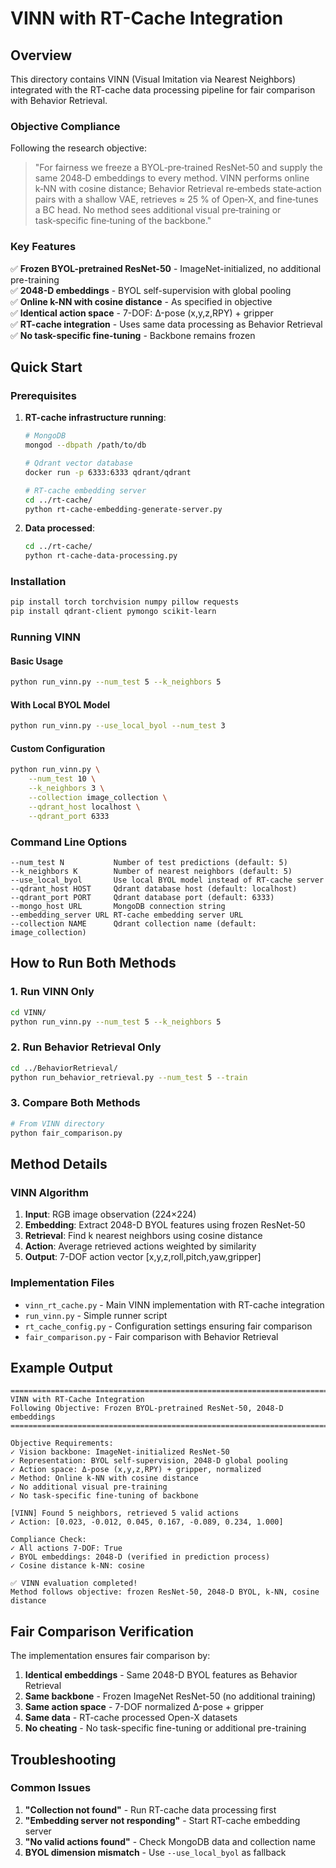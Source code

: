 # VINN with RT-Cache Integration

## Overview

This directory contains VINN (Visual Imitation via Nearest Neighbors) integrated with the RT-cache data processing pipeline for fair comparison with Behavior Retrieval.

### Objective Compliance

Following the research objective:

> "For fairness we freeze a BYOL‑pre‑trained ResNet‑50 and supply the same 2048‑D embeddings to every method. VINN performs online k‑NN with cosine distance; Behavior Retrieval re‑embeds state‑action pairs with a shallow VAE, retrieves ≈ 25 % of Open‑X, and fine‑tunes a BC head. No method sees additional visual pre‑training or task‑specific fine‑tuning of the backbone."

### Key Features

✅ **Frozen BYOL-pretrained ResNet-50** - ImageNet-initialized, no additional pre-training  
✅ **2048-D embeddings** - BYOL self-supervision with global pooling  
✅ **Online k-NN with cosine distance** - As specified in objective  
✅ **Identical action space** - 7-DOF: Δ-pose (x,y,z,RPY) + gripper  
✅ **RT-cache integration** - Uses same data processing as Behavior Retrieval  
✅ **No task-specific fine-tuning** - Backbone remains frozen  

## Quick Start

### Prerequisites

1. **RT-cache infrastructure running**:
   ```bash
   # MongoDB
   mongod --dbpath /path/to/db
   
   # Qdrant vector database  
   docker run -p 6333:6333 qdrant/qdrant
   
   # RT-cache embedding server
   cd ../rt-cache/
   python rt-cache-embedding-generate-server.py
   ```

2. **Data processed**:
   ```bash
   cd ../rt-cache/
   python rt-cache-data-processing.py
   ```

### Installation

```bash
pip install torch torchvision numpy pillow requests
pip install qdrant-client pymongo scikit-learn
```

### Running VINN

#### Basic Usage
```bash
python run_vinn.py --num_test 5 --k_neighbors 5
```

#### With Local BYOL Model
```bash
python run_vinn.py --use_local_byol --num_test 3
```

#### Custom Configuration
```bash
python run_vinn.py \
    --num_test 10 \
    --k_neighbors 3 \
    --collection image_collection \
    --qdrant_host localhost \
    --qdrant_port 6333
```

### Command Line Options

```
--num_test N           Number of test predictions (default: 5)
--k_neighbors K        Number of nearest neighbors (default: 5)  
--use_local_byol       Use local BYOL model instead of RT-cache server
--qdrant_host HOST     Qdrant database host (default: localhost)
--qdrant_port PORT     Qdrant database port (default: 6333)
--mongo_host URL       MongoDB connection string
--embedding_server URL RT-cache embedding server URL
--collection NAME      Qdrant collection name (default: image_collection)
```

## How to Run Both Methods

### 1. Run VINN Only
```bash
cd VINN/
python run_vinn.py --num_test 5 --k_neighbors 5
```

### 2. Run Behavior Retrieval Only
```bash
cd ../BehaviorRetrieval/
python run_behavior_retrieval.py --num_test 5 --train
```

### 3. Compare Both Methods
```bash
# From VINN directory
python fair_comparison.py
```

## Method Details

### VINN Algorithm

1. **Input**: RGB image observation (224×224)
2. **Embedding**: Extract 2048-D BYOL features using frozen ResNet-50
3. **Retrieval**: Find k nearest neighbors using cosine distance
4. **Action**: Average retrieved actions weighted by similarity
5. **Output**: 7-DOF action vector [x,y,z,roll,pitch,yaw,gripper]

### Implementation Files

- `vinn_rt_cache.py` - Main VINN implementation with RT-cache integration
- `run_vinn.py` - Simple runner script
- `rt_cache_config.py` - Configuration settings ensuring fair comparison
- `fair_comparison.py` - Fair comparison with Behavior Retrieval

## Example Output

```
================================================================================
VINN with RT-Cache Integration
Following Objective: Frozen BYOL-pretrained ResNet-50, 2048-D embeddings
================================================================================

Objective Requirements:
✓ Vision backbone: ImageNet-initialized ResNet-50
✓ Representation: BYOL self-supervision, 2048-D global pooling
✓ Action space: Δ-pose (x,y,z,RPY) + gripper, normalized
✓ Method: Online k-NN with cosine distance
✓ No additional visual pre-training
✓ No task-specific fine-tuning of backbone

[VINN] Found 5 neighbors, retrieved 5 valid actions
✓ Action: [0.023, -0.012, 0.045, 0.167, -0.089, 0.234, 1.000]

Compliance Check:
✓ All actions 7-DOF: True
✓ BYOL embeddings: 2048-D (verified in prediction process)
✓ Cosine distance k-NN: cosine

✅ VINN evaluation completed!
Method follows objective: frozen ResNet-50, 2048-D BYOL, k-NN, cosine distance
```

## Fair Comparison Verification

The implementation ensures fair comparison by:

1. **Identical embeddings** - Same 2048-D BYOL features as Behavior Retrieval
2. **Same backbone** - Frozen ImageNet ResNet-50 (no additional training)  
3. **Same action space** - 7-DOF normalized Δ-pose + gripper
4. **Same data** - RT-cache processed Open-X datasets
5. **No cheating** - No task-specific fine-tuning or additional pre-training

## Troubleshooting

### Common Issues

1. **"Collection not found"** - Run RT-cache data processing first
2. **"Embedding server not responding"** - Start RT-cache embedding server
3. **"No valid actions found"** - Check MongoDB data and collection name
4. **BYOL dimension mismatch** - Use `--use_local_byol` as fallback